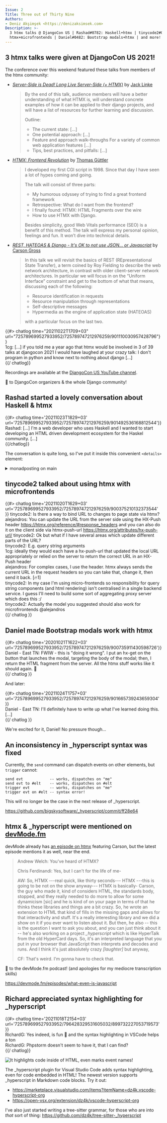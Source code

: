 ```yaml
---
Issue: 2
Title: Three out of Thirty Nine
Authors:
- Deniz Akşimşek <https://denizaksimsek.com>
Description: >-
  3 htmx talks @ DjangoCon US | Rashad#0782: Haskell+htmx | tinycode2#0159: 
  htmx+microfrontends | Daniel#0482: Bootstrap modals+htmx | and more!
---
```


## 3 htmx talks were given at DjangoCon US 2021!

The conference over this weekend featured these talks from members of the htmx
community:

-   [<cite>Server-Side is Dead! Long Live Server-Side (+ HTMX)</cite>][talk1] 
    by [Jack Linke]
    > By the end of this talk, audience members will have a better understanding
    > of what HTMX is, will understand concrete examples of how it can be 
    > applied to their django projects, and will have a list of resources for
    > further learning and discussion.
    >
    > Outline:
    > 
    >   - The current state: [...]
    >   - One potential approach: [...]
    >   - Feature and approach walk-throughs For a variety of common web application features [...]
    >   - Tips, best practices, and pitfalls: [...]

-   [<cite>HTMX: Frontend Revolution</cite>][talk2] by [Thomas Güttler]
    > I developed my first CGI script in 1998. Since that day I have seen a lot 
    > of hypes coming and going.
    > 
    > The talk will consist of three parts:
    >   - My humorous odyssey of trying to find a great frontend framework
    >   - Retrospective: What do I want from the frontend?
    >   - I finally found: HTMX: HTML Fragments over the wire
    >   -  How to use HTMX with Django.
    >
    > Besides simplicity, good Web Vitals performance (SEO) is a benefit of 
    > this method. The talk will express my personal opinion, feelings 
    > and fun. It won’t dive into technical details.

-   [<cite>REST, HATEOAS & Django - It's OK to not use JSON... or Javascript</cite>][talk3]
    by [Carson Gross]
    > In this talk we will revisit the basics of REST (REpresentational State 
    > Transfer), a term coined by Roy Fielding to describe the web network 
    > architecture, in contrast with older client-server network architectures. 
    > In particular we will focus in on the “Uniform Interface” constraint and
    > get to the bottom of what that means, discussing each of the following:
    >
    >   - Resource identification in requests
    >   - Resource manipulation through representations
    >   - Self-descriptive messages
    >   - Hypermedia as the engine of application state (HATEOAS)
    >
    > with a particular focus on the last two.

{{#> chatlog time="20211022T1709+03" url="725789699527933952/725789747212976259/901110030957428796"}}  
1cg: [...] if you told me a year ago that htmx would be involved in 3 of 39
  talks at djangocon 2021 I would have laughed at your crazy talk: I don't
  program in python and know next to nothing about django [...]  
{{/ chatlog}}

Recordings are available at the [DjangoCon US YouTube channel][].

💙 to DjangoCon organizers & the whole Django community!

[talk1]: https://www.youtube.com/watch?v=t98bKdeUHsU
[talk2]: https://www.youtube.com/watch?v=z0yPTv15Fjk
[talk3]: https://www.youtube.com/watch?v=L_UWY-zHlOA
[Jack Linke]: https://jacklinke.com
[Thomas Güttler]: https://twitter.com/guettli
[Carson Gross]: https://twitter.com/htmx_org
[DjangoCon US YouTube channel]: https://www.youtube.com/djangoconus


## Rashad started a lovely conversation about Haskell & htmx

{{#> chatlog time='20211023T1829+03' url='725789699527933952/725789747212976259/901492536168812544'}}  
Rashad: [...] I'm a web developer who uses Haskell and I wanted to start
  developing an HTML driven development ecosystem for the Haskel
  community. [...]  
{{/chatlog}}

The conversation is quite long, so I've put it inside this convenient `<details>`
element:

<details><summary>monadposting on main</summary>

{{#> chatlog time='20211023T1829+03' url='725789699527933952/725789747212976259/901492536168812544'}}  
Rashad: Okay very understandable. Low coupling is always nice. I ask the
  question because I'm a web developer who uses Haskell and I wanted to start
  developing an HTML driven development ecosystem for the Haskell community. I
  believe no programming community dislikes JavaScript more than the Haskell
  community, so Haskellers would love to use HTMX since it would allow them to
  stay in "Haskell world" as much as possible. We don't have anything like
  Livewire, LiveView, etc. so I was wondering if would even worth it to
  implement if HTMX exists. I myself have been using it in some small Haskell
  projects, one of them being a project actually used by a trucking company, and
  it has been an amazing experience. I'm using a library, which I plan on
  releasing soon along with a blog post for using HTMX+Haskell, that allows you
  to use HTMX attributes in a Haskell DSL called lucid.
  https://chrisdone.com/posts/lucid2/ has examples of what lucid looks like if
  you're interested. Interestingly, HTML is a monad!!  
Rashad: On top of that library, I'm also working on one that defines each HTMX
  attribute as a plain ol' algebraic data type and essentially allows me to
  check at compile time that the HTMX attribute values I'm using are
  syntactically correct. This is cool to me since we value type safety. Anyways,
  I think HTMX+Haskell is an awesome combo and I plan on writing a lot soon
  about the combination and would love to share here and with the rest of the
  Haskell community because a lot of my brothers and sisters in Haskell land
  still aren't really familiar with it.  
--- ... ---  
1cg: [Re. Rashad: Okay very understandable...] absolutely awesome  
1cg: I often think of hypermedia as a functional transform of the DOM  
1cg: if htmx makes programming for the web in Haskell more enjoyable, that'd be
  alright 🙂  
1cg: Haskell and lisp: two programming languages I will never use but would love
  to help out  
{{/chatlog}}

</details>


## tinycode2 talked about using htmx with microfrontends

{{#> chatlog time='20211020T1629+03' url='725789699527933952/725789747212976259/900375210132373544' }}
tinycode2: Is there a way to bind URL to changes to page state via htmx?
alejandros: You can update the URL from the server side using the HX-Push
  header <https://htmx.org/reference/#response_headers> and you can also do it
  on the client side via htmx-push-url <https://htmx.org/attributes/hx-push-url/>
tinycode2: Ok but what if I have several areas which update different parts of
  the URL?  
tinycode2: E.g. query string arguments  
1cg: ideally they would each have a hx-push-url that updated the local URL
  appropriately or relied on the server to return the correct URL in an HX-Push
  header  
alejandros: For complex cases, I use the header. htmx always sends the current
  URL in the request headers so you can take that, change it, then send it
  back. [🔥1]  
tinycode2: In my case I'm using micro-frontends so responsibility for query
  string components (and html rendering) isn't centralised in a single backend
  service. I guess I'll need to build some sort of aggregating proxy server
  which does this :/  
tinycode2:  Actually the model you suggested should also work for
  microfrrontends @alejandros  
{{/ chatlog }}


## Daniel made Bootstrap modals work with htmx

{{#> chatlog time='20201021T1622+03' url='725789699527933952/725789747212976259/900735911430598726'}}  
Daniel - East TN: FWIW - this is "doing it wrong". I put an hx-get on the
  button that launches the modal, targeting the body of the modal; then, I
  return the HTML fragment from the server. All the htmx stuff works like it
  should again. 🙂  
{{/  chatlog }}

And later:

{{#> chatlog time='20211024T1757+03' url='725789699527933952/725789747212976259/901665739243659304' }}  
Daniel - East TN: I'll definitely have to write up what I've learned doing this.
  [...]  
{{/ chatlog }}

We're excited for it, Daniel! No pressure though...


## An inconsistency in _hyperscript syntax was fixed

Currently, the `send` command can dispatch events on other elements, but 
`trigger` cannot:

  ~~~ hyperscript
  send evt            -- works, dispatches on "me"
  send evt to #elt    -- works, dispatches on #elt
  trigger evt         -- works, dispatches on "me"
  trigger evt on #elt -- syntax error!
  ~~~

This will no longer be the case in the next release of _hyperscript.

<https://github.com/bigskysoftware/_hyperscript/commit/ff28e64>



## htmx & \_hyperscript were mentioned on [devMode.fm]

devMode already has [an episode on htmx] featuring Carson, but the latest 
episode mentions it as well, near the end.

> Andrew Welch: You've heard of HTMX?
>
> Chris Ferdinandi: Yes, but I can't for the life of me-
>
> AW: So, HTMX ---real quick, like thirty seconds--- HTMX ---this is going to be
> not on the show anyway--- HTMX is basically- Carson, the guy who made it, kind
> of considers HTML, the standards body, stopped, and they really needed to do 
> more to allow for some dynamicism [sic] and he is kind of on your page in 
> terms of that he thinks these libraries and things are a bit crazy. So, he
> wrote an extension to HTML that kind of fills in the missing gaps and allows 
> for that interactivity and stuff. It's a really interesting library and we did
> a show on it if you ever want to listen about it. But then, he also -- this is
> the question I want to ask you about, and you can just think about it -- he's
> also working on a project _\_hyperscript_ which is like HyperTalk from the old
> HyperCard days. So, it's an interpreted language that you put in your browser
> that JavaScript then interprets and decodes and runs. And I think it's just 
> absolutely crazy <i>[laughter]</i> but anyway, 
> 
> CF: That's weird. I'm gonna have to check that.

💙 to the devMode.fm podcast! (and apologies for my mediocre transcription 
skills)

<https://devmode.fm/episodes/what-even-is-javascript>

[devMode.fm]: https://devmode.fm/
[an episode on htmx]: https://devmode.fm/episodes/dynamic-html-with-htmx


## Richard appreciated syntax highlighting for _hyperscript

{{#> chatlog time='20211018T2154+03' url='725789699527933952/796428329531605032/899732227053719573' }}  
RichardG: Yes indeed, is fun 🙂 and the syntax highlighting in VSCode helps a
  ton  
RichardG: Phpstorm doesn't seem to have it, that I can find?  
{{/ chatlog}}

![It highlights code inside of HTML, even marks event names!
](/assets/2021-10-24/vscode-hyperscript.png)

The _hyperscript plugin for Visual Studio Code adds syntax highlighting, even
for code embedded in HTML! The newest version supports _hyperscript in Markdown
code blocks. Try it out:

  - <https://marketplace.visualstudio.com/items?itemName=dz4k.vscode-hyperscript-org>
  - <https://open-vsx.org/extension/dz4k/vscode-hyperscript-org>

I've also just started writing a tree-sitter grammar, for those who are into
_that_ sort of thing: <https://github.com/dz4k/tree-sitter-_hyperscript>  
